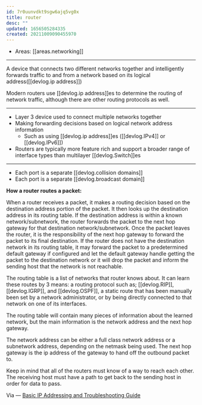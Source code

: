 ```yaml
---
id: 7r0uunvdkt9sgw6ajq5vg0x
title: router
desc: ""
updated: 1656505284335
created: 20211009090455970
---
```


- Areas: [[areas.networking]]

---

A device that connects two different networks together and intelligently forwards traffic to and from a network based on its logical address([[devlog.ip address]])

Modern routers use [[devlog.ip address]]es to determine the routing of network traffic, although there are other routing protocols as well.

---

- Layer 3 device used to connect multiple networks together
- Making forwarding decisions based on logical network address information
  - Such as using [[devlog.ip address]]es ([[devlog.IPv4]] or [[devlog.IPv6]])
- Routers are typically more feature rich and support a broader range of interface types than multilayer [[devlog.Switch]]es

---

- Each port is a separate [[devlog.collision domains]]
- Each port is a separate [[devlog.broadcast domain]]

**How a router routes a packet:**

When a router receives a packet, it makes a routing decision based on the destination address portion of the packet. It then looks up the destination address in its routing table. If the destination address is within a known network/subnetwork, the router forwards the packet to the next hop gateway for that destination network/subnetwork. Once the packet leaves the router, it is the responsibility of the next hop gateway to forward the packet to its final destination. If the router does not have the destination network in its routing table, it may forward the packet to a predetermined default gateway if configured and let the default gateway handle getting the packet to the destination network or it will drop the packet and inform the sending host that the network is not reachable.

The routing table is a list of networks that router knows about. It can learn these routes by 3 means: a routing protocol such as; [[devlog.RIP]], [[devlog.IGRP]], and [[devlog.OSPF]], a static route that has been manually been set by a network administrator, or by being directly connected to that network on one of its interfaces.

The routing table will contain many pieces of information about the learned network, but the main information is the network address and the next hop gateway.

The network address can be either a full class network address or a subnetwork address, depending on the netmask being used. The next hop gateway is the ip address of the gateway to hand off the outbound packet to.

Keep in mind that all of the routers must know of a way to reach each other. The receiving host must have a path to get back to the sending host in order for data to pass.

Via — [Basic IP Addressing and Troubleshooting Guide](http://penta2.ufrgs.br/trouble/ts_ip.htm)
